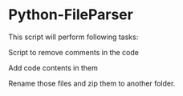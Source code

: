 # Python-FileParser
This script will perform following tasks:

Script to remove comments in the code 

Add code contents in them

Rename those files and zip them to another folder.
